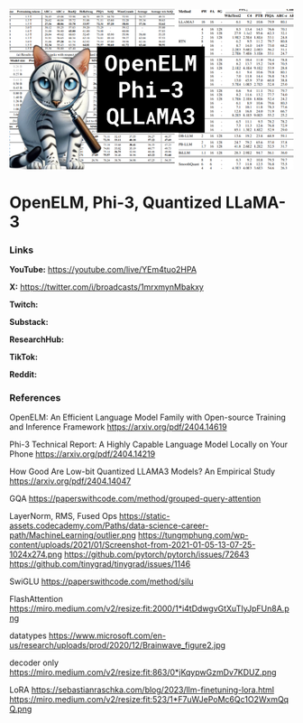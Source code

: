 ![thumbnail](thumbnail.png)

# OpenELM, Phi-3, Quantized LLaMA-3

### Links

**YouTube:** https://youtube.com/live/YEm4tuo2HPA

**X:** https://twitter.com/i/broadcasts/1mrxmynMbakxy

**Twitch:** 

**Substack:**

**ResearchHub:**

**TikTok:**

**Reddit:**

### References

OpenELM: An Efficient Language Model Family with Open-source Training and Inference Framework
https://arxiv.org/pdf/2404.14619

Phi-3 Technical Report: A Highly Capable Language Model Locally on Your Phone
https://arxiv.org/pdf/2404.14219

How Good Are Low-bit Quantized LLAMA3 Models? An Empirical Study
https://arxiv.org/pdf/2404.14047

GQA
https://paperswithcode.com/method/grouped-query-attention

LayerNorm, RMS, Fused Ops
https://static-assets.codecademy.com/Paths/data-science-career-path/MachineLearning/outlier.png
https://tungmphung.com/wp-content/uploads/2021/01/Screenshot-from-2021-01-05-13-07-25-1024x274.png
https://github.com/pytorch/pytorch/issues/72643
https://github.com/tinygrad/tinygrad/issues/1146

SwiGLU
https://paperswithcode.com/method/silu

FlashAttention
https://miro.medium.com/v2/resize:fit:2000/1*i4tDdwgvGtXuTIyJpFUn8A.png

datatypes
https://www.microsoft.com/en-us/research/uploads/prod/2020/12/Brainwave_figure2.jpg

decoder only
https://miro.medium.com/v2/resize:fit:863/0*jKqypwGzmDv7KDUZ.png

LoRA
https://sebastianraschka.com/blog/2023/llm-finetuning-lora.html
https://miro.medium.com/v2/resize:fit:523/1*F7uWJePoMc6Qc1O2WxmQqQ.png
